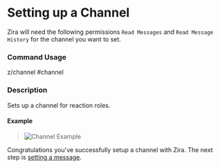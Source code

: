 # Setting up a Channel

Zira will need the following permissions `Read Messages` and `Read Message History` for the channel you want to set.

### Command Usage

z/channel #channel

### Description

Sets up a channel for reaction roles.

#### Example

>![Channel Example](https://stuff.zira.pw/files/1527363615884.png)

Congratulations you've successfully setup a channel with Zira. The next step is [setting a message](/guide/message).
